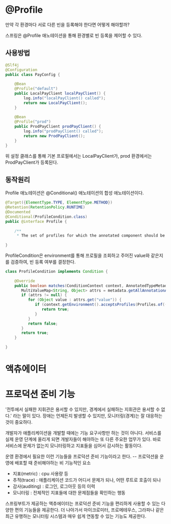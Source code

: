 # @Profile 
만약 각 환경마다 서로 다른 빈을 등록해야 한다면 어떻게 해야할까?

스프링은 @Profile 애노테이션을 통해 환경별로 빈 등록을 제어할 수 있다.

## 사용방법
```java
@Slf4j  
@Configuration  
public class PayConfig {  
  
    @Bean  
    @Profile("default")  
    public LocalPayClient localPayClient() {  
        log.info("localPayClient() called");  
        return new LocalPayClient();  
    }  
  
    @Bean  
    @Profile("prod")  
    public ProdPayClient prodPayClient() {  
        log.info("prodPayClient() called");  
        return new ProdPayClient();  
    }  
}
```
위 설정 클래스를 통해 기본 프로필에서는 LocalPayClient가, prod 환경에서는 ProdPayClient가 등록된다.

## 동작원리
Profile 애노테이션은 @Conditional() 애노테이션의 합성 애노테이션이다.
```java
@Target({ElementType.TYPE, ElementType.METHOD})  
@Retention(RetentionPolicy.RUNTIME)  
@Documented  
@Conditional(ProfileCondition.class)  
public @interface Profile {  
  
    /**  
     * The set of profiles for which the annotated component should be registered.     */    String[] value();  
  
}
```

ProfileCondition은 environment를 통해 프로필을 조회하고 주어진 value와 같은지를 검증하여, 빈 등록 여부를 결정한다.
```java
class ProfileCondition implements Condition {  
  
    @Override  
    public boolean matches(ConditionContext context, AnnotatedTypeMetadata metadata) {  
       MultiValueMap<String, Object> attrs = metadata.getAllAnnotationAttributes(Profile.class.getName());  
       if (attrs != null) {  
          for (Object value : attrs.get("value")) {  
             if (context.getEnvironment().acceptsProfiles(Profiles.of((String[]) value))) {  
                return true;  
             }  
          }  
          return false;  
       }  
       return true;  
    }  
  
}
```

# 액츄에이터
# 프로덕션 준비 기능
'전투에서 실패한 지휘관은 용서할 수 있지만, 경계에서 실패하는 지휘관은 용서할 수 없다.' 라는 말이 있다. 장애는 언제든지 발생할 수 있지만, 모니터링(경계)는 잘 대응하는 것이 중요하다.

개발자가 애플리케이션을 개발할 때에는 기능 요구사항만 하는 것이 아니다. 서비스를 실제 운영 단계에 올리게 되면 개발자들이 해야하는 또 다른 주요한 업무가 있다. 바로 서비스에 문제가 없는지 모니터링하고 지표들을 심어서 감시하는 활동이다.

운영 환경에서 필요한 이런 기능들을 프로덕션 준비 기능이라고 한다. -- 프로덕션을 운영에 배포할 때 준비해야하는 비 기능적인 요소

* 지표(metric) : cpu 사용량 등
* 추적(trace) : 애플리케이션 코드가 어디서 문제가 되나, 어떤 루트로 호출이 되나
* 감사(auditing) : 로그인, 로그아웃 등의 이력
* 모니터링 : 전체적인 지표들에 대한 문제점들을 확인하는 행동

스프링부트가 제공하는 액츄에이터는 프로덕션 준비 기능을 편리하게 사용할 수 있는 다양한 편의 기능들을 제공한다. 더 나아가서 마이크로미터, 프로메테우스, 그라파나 같은 최근 유행하는 모니터링 시스템과 매우 쉽게 연동할 수 있는 기능도 제공한다.